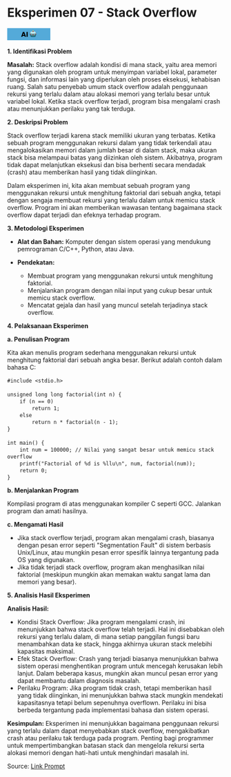 # **Eksperimen 07 - Stack Overflow**

![AI](../Assets/AIFlag.jpg)

**1. Identifikasi Problem**

**Masalah:** Stack overflow adalah kondisi di mana stack, yaitu area memori yang digunakan oleh program untuk menyimpan variabel lokal, parameter fungsi, dan informasi lain yang diperlukan oleh proses eksekusi, kehabisan ruang. Salah satu penyebab umum stack overflow adalah penggunaan rekursi yang terlalu dalam atau alokasi memori yang terlalu besar untuk variabel lokal. Ketika stack overflow terjadi, program bisa mengalami crash atau menunjukkan perilaku yang tak terduga.

**2. Deskripsi Problem**

Stack overflow terjadi karena stack memiliki ukuran yang terbatas. Ketika sebuah program menggunakan rekursi dalam yang tidak terkendali atau mengalokasikan memori dalam jumlah besar di dalam stack, maka ukuran stack bisa melampaui batas yang diizinkan oleh sistem. Akibatnya, program tidak dapat melanjutkan eksekusi dan bisa berhenti secara mendadak (crash) atau memberikan hasil yang tidak diinginkan.

Dalam eksperimen ini, kita akan membuat sebuah program yang menggunakan rekursi untuk menghitung faktorial dari sebuah angka, tetapi dengan sengaja membuat rekursi yang terlalu dalam untuk memicu stack overflow. Program ini akan memberikan wawasan tentang bagaimana stack overflow dapat terjadi dan efeknya terhadap program.

**3. Metodologi Eksperimen**

- **Alat dan Bahan:** Komputer dengan sistem operasi yang mendukung pemrograman C/C++, Python, atau Java.

- **Pendekatan:**
  - Membuat program yang menggunakan rekursi untuk menghitung faktorial.
  - Menjalankan program dengan nilai input yang cukup besar untuk memicu stack overflow.
  - Mencatat gejala dan hasil yang muncul setelah terjadinya stack overflow.

**4. Pelaksanaan Eksperimen**

**a. Penulisan Program**

Kita akan menulis program sederhana menggunakan rekursi untuk menghitung faktorial dari sebuah angka besar. Berikut adalah contoh dalam bahasa C:

```
#include <stdio.h>

unsigned long long factorial(int n) {
    if (n == 0)
        return 1;
    else
        return n * factorial(n - 1);
}

int main() {
    int num = 100000; // Nilai yang sangat besar untuk memicu stack overflow
    printf("Factorial of %d is %llu\n", num, factorial(num));
    return 0;
}
```

**b. Menjalankan Program**

Kompilasi program di atas menggunakan kompiler C seperti GCC.
Jalankan program dan amati hasilnya.

**c. Mengamati Hasil**

- Jika stack overflow terjadi, program akan mengalami crash, biasanya dengan pesan error seperti "Segmentation Fault" di sistem berbasis Unix/Linux, atau mungkin pesan error spesifik lainnya tergantung pada OS yang digunakan.
- Jika tidak terjadi stack overflow, program akan menghasilkan nilai faktorial (meskipun mungkin akan memakan waktu sangat lama dan memori yang besar).

**5. Analisis Hasil Eksperimen**

**Analisis Hasil:**

- Kondisi Stack Overflow: Jika program mengalami crash, ini menunjukkan bahwa stack overflow telah terjadi. Hal ini disebabkan oleh rekursi yang terlalu dalam, di mana setiap panggilan fungsi baru menambahkan data ke stack, hingga akhirnya ukuran stack melebihi kapasitas maksimal.
- Efek Stack Overflow: Crash yang terjadi biasanya menunjukkan bahwa sistem operasi menghentikan program untuk mencegah kerusakan lebih lanjut. Dalam beberapa kasus, mungkin akan muncul pesan error yang dapat membantu dalam diagnosis masalah.
- Perilaku Program: Jika program tidak crash, tetapi memberikan hasil yang tidak diinginkan, ini menunjukkan bahwa stack mungkin mendekati kapasitasnya tetapi belum sepenuhnya overflown. Perilaku ini bisa berbeda tergantung pada implementasi bahasa dan sistem operasi.

**Kesimpulan:** Eksperimen ini menunjukkan bagaimana penggunaan rekursi yang terlalu dalam dapat menyebabkan stack overflow, mengakibatkan crash atau perilaku tak terduga pada program. Penting bagi programmer untuk mempertimbangkan batasan stack dan mengelola rekursi serta alokasi memori dengan hati-hati untuk menghindari masalah ini.

Source: [Link Prompt](https://chatgpt.com/share/4bbf8791-f47c-481e-b7a1-dfc2e9c02b3e)
